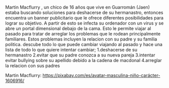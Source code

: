 Martin Macflurry , un chico de 16 años que vive en Guarromán (Jaen) estaba buscando soluciones para deshacerse de su hermanastro, entonces encuentra un banner publicitario que le ofrece diferentes posibilidades para lograr su objetivo. A partir de esto se infecta su ordenador con un virus y se abre un portal dimensional debajo de la cama. Esto le permite viajar al pasado para tratar de arreglar los problemas que le rodean principalmente familiares. Estos problemas  incluyen la relacion con su padre y su familia politica. descube todo lo que puede cambiar viajando al pasado y hace una lista de todo lo que quiere intentar cambiar;
1.deshacerse de su hermanastro
2.evitar que su padre conozca a su nueva pareja
3.intentar evitar bullying sobre su apellido debido a la cadena de macdonal
4.arreglar la relacion con sus padres

Martin Macflurry: https://pixabay.com/es/avatar-masculina-niño-carácter-1606916/
